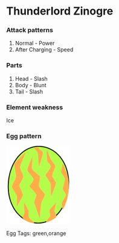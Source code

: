 # Thunderlord Zinogre

### Attack patterns
1. Normal - Power
2. After Charging - Speed 

### Parts
1. Head - Slash
2. Body - Blunt
3. Tail - Slash

### Element weakness
Ice 

### Egg pattern
![image info](../assets/thunderlord_zinogre.png)

Egg Tags: green,orange